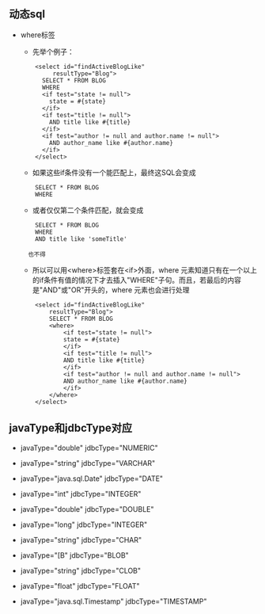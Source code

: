 ## 动态sql

- where标签

	- 先举个例子：

    ```
        <select id="findActiveBlogLike"
             resultType="Blog">
          SELECT * FROM BLOG 
          WHERE 
          <if test="state != null">
            state = #{state}
          </if> 
          <if test="title != null">
            AND title like #{title}
          </if>
          <if test="author != null and author.name != null">
            AND author_name like #{author.name}
          </if>
        </select>
    ```

	- 如果这些if条件没有一个能匹配上，最终这SQL会变成

    ```
        SELECT * FROM BLOG
        WHERE
    ```
    
	- 或者仅仅第二个条件匹配，就会变成

    ```
        SELECT * FROM BLOG
        WHERE
        AND title like 'someTitle'
    ```
		也不得
		
	- 所以可以用<where\>标签套在<if\>外面，where 元素知道只有在一个以上的if条件有值的情况下才去插入"WHERE"子句。而且，若最后的内容是"AND"或"OR"开头的，where 元素也会进行处理

    ```
        <select id="findActiveBlogLike"
            resultType="Blog">
            SELECT * FROM BLOG 
            <where> 
                <if test="state != null">
                state = #{state}
                </if> 
                <if test="title != null">
                AND title like #{title}
                </if>
                <if test="author != null and author.name != null">
                AND author_name like #{author.name}
                </if>
            </where>
        </select>
    ```
	
## javaType和jdbcType对应

- javaType="double" jdbcType="NUMERIC"

- javaType="string" jdbcType="VARCHAR"

- javaType="java.sql.Date" jdbcType="DATE"

- javaType="int" jdbcType="INTEGER"

- javaType="double" jdbcType="DOUBLE"

- javaType="long" jdbcType="INTEGER"

- javaType="string" jdbcType="CHAR"

- javaType="[B" jdbcType="BLOB"

- javaType="string" jdbcType="CLOB"

- javaType="float" jdbcType="FLOAT"

- javaType="java.sql.Timestamp" jdbcType="TIMESTAMP"